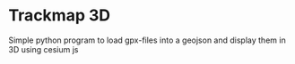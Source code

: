 # Trackmap 3D

Simple python program to load gpx-files into a geojson and display them in 3D using cesium js
